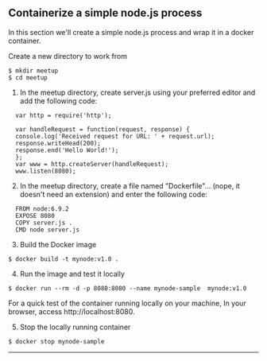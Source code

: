 
## Containerize a simple node.js process

In this section we'll create a simple node.js process and wrap it in a docker container.

Create a new directory to work from 
```
$ mkdir meetup
$ cd meetup
```

1. In the meetup directory, create server.js using your preferred editor and add the following code:
```
  var http = require('http');

  var handleRequest = function(request, response) {
  console.log('Received request for URL: ' + request.url);
  response.writeHead(200);
  response.end('Hello World!');
  };
  var www = http.createServer(handleRequest);
  www.listen(8080);
```

2. In the meetup directory, create a file named "Dockerfile"... (nope, it doesn't need an extension) and enter the following code:

```
  FROM node:6.9.2
  EXPOSE 8080
  COPY server.js .
  CMD node server.js
```

3. Build the Docker image
```
$ docker build -t mynode:v1.0 .
```

4. Run the image and test it locally

```
$ docker run --rm -d -p 8080:8080 --name mynode-sample  mynode:v1.0
```

  For a quick test of the container running locally on your machine, In your browser, access http://localhost:8080.  

5. Stop the locally running container

```  
$ docker stop mynode-sample
```


---
